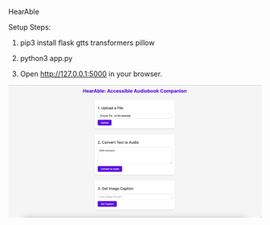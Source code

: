 HearAble

Setup Steps:
1. pip3 install flask gtts transformers pillow

2. python3 app.py

3. Open http://127.0.0.1:5000 in your browser.


![Alt text](images/v1.png?raw=true "Screenshot")